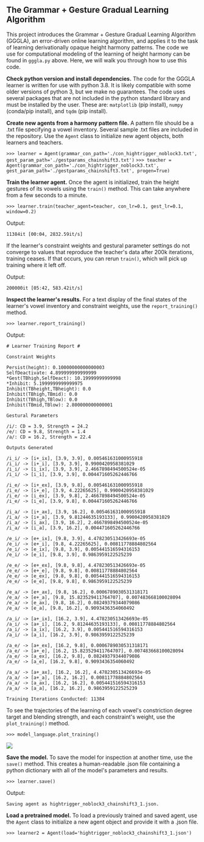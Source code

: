 ## The Grammar + Gesture Gradual Learning Algorithm

This project introduces the Grammar + Gesture Gradual Learning Algorithm (GGGLA), an error-driven online learning algorithm, and applies it to the task of learning derivationally opaque height harmony patterns. The code we use for computational modeling of the learning of height harmony can be found in `gggla.py` above. Here, we will walk you through how to use this code.

**Check python version and install dependencies.** The code for the GGGLA learner is written for use with python 3.8. It is likely compatible with some older versions of python 3, but we make no guarantees. The code uses several packages that are not included in the python standard library and must be installed by the user. These are: `matplotlib` (pip install), `numpy` (conda/pip install), and `tqdm` (pip install).

**Create new agents from a harmony pattern file.** A pattern file should be a .txt file specifying a vowel inventory. Several sample .txt files are included in the repository. Use the `Agent` class to initialize new agent objects, both learners and teachers.

`>>> learner = Agent(grammar_con_path='./con_hightrigger_noblock3.txt', gest_param_path='./gestparams_chainshift3.txt')`
`>>> teacher = Agent(grammar_con_path='./con_hightrigger_noblock3.txt', gest_param_path='./gestparams_chainshift3.txt', progen=True)`

**Train the learner agent.** Once the agent is initialized, train the height gestures of its vowels using the `train()` method. This can take anywhere from a few seconds to a minute.

`>>> learner.train(teacher_agent=teacher, con_lr=0.1, gest_lr=0.1, window=0.2)`

Output:

`11384it [00:04, 2832.59it/s]`

If the learner's constraint weights and gestural parameter settings do not converge to values that reproduce the teacher's data after 200k iterations, training ceases. If that occurs, you can rerun `train()`, which will pick up training where it left off.

Output:

`200000it [05:42, 583.42it/s]`

**Inspect the learner's results.** For a text display of the final states of the learner's vowel inventory and constraint weights, use the `report_training()` method.

`>>> learner.report_training()`

Output:
```
# Learner Training Report #

Constraint Weights

Persist(height): 0.10000000000000003
SelfDeactivate: 4.899999999999999
*Gest(TBhigh,SelfDeact): 10.19999999999998
*Inhibit: 5.1999999999999975
Inhibit(TBheight,TBheight): 0.0
Inhibit(TBhigh,TBmid): 0.0
Inhibit(TBhigh,TBlow): 0.0
Inhibit(TBmid,TBlow): 2.800000000000001

Gestural Parameters

/i/: CD = 3.9, Strength = 24.2
/e/: CD = 9.8, Strength = 1.4
/a/: CD = 16.2, Strength = 22.4

Outputs Generated

/i_i/ -> [i+_ix], [3.9, 3.9], 0.005461631000955918
/i_i/ -> [i+_i], [3.9, 3.9], 0.9900420958381029
/i_i/ -> [i_ix], [3.9, 3.9], 2.4667898494500524e-05
/i_i/ -> [i_i], [3.9, 3.9], 0.004471605262446766

/i_e/ -> [i+_ex], [3.9, 9.8], 0.005461631000955918
/i_e/ -> [i+_e], [3.9, 4.22265625], 0.9900420958381029
/i_e/ -> [i_ex], [3.9, 9.8], 2.4667898494500524e-05
/i_e/ -> [i_e], [3.9, 9.8], 0.004471605262446766

/i_a/ -> [i+_ax], [3.9, 16.2], 0.005461631000955918
/i_a/ -> [i+_a], [3.9, 9.81244635193133], 0.9900420958381029
/i_a/ -> [i_ax], [3.9, 16.2], 2.4667898494500524e-05
/i_a/ -> [i_a], [3.9, 16.2], 0.004471605262446766

/e_i/ -> [e+_ix], [9.8, 3.9], 4.478230513426693e-05
/e_i/ -> [e+_i], [9.8, 4.22265625], 0.00811778884802564
/e_i/ -> [e_ix], [9.8, 3.9], 0.005441516594316153
/e_i/ -> [e_i], [9.8, 3.9], 0.9863959122525239

/e_e/ -> [e+_ex], [9.8, 9.8], 4.478230513426693e-05
/e_e/ -> [e+_e], [9.8, 9.8], 0.00811778884802564
/e_e/ -> [e_ex], [9.8, 9.8], 0.005441516594316153
/e_e/ -> [e_e], [9.8, 9.8], 0.9863959122525239

/e_a/ -> [e+_ax], [9.8, 16.2], 0.0006789030531318171
/e_a/ -> [e+_a], [9.8, 15.823529411764707], 0.007483668100028094
/e_a/ -> [e_ax], [9.8, 16.2], 0.08249379344079086
/e_a/ -> [e_a], [9.8, 16.2], 0.9093436354060492

/a_i/ -> [a+_ix], [16.2, 3.9], 4.478230513426693e-05
/a_i/ -> [a+_i], [16.2, 9.81244635193133], 0.00811778884802564
/a_i/ -> [a_ix], [16.2, 3.9], 0.005441516594316153
/a_i/ -> [a_i], [16.2, 3.9], 0.9863959122525239

/a_e/ -> [a+_ex], [16.2, 9.8], 0.0006789030531318171
/a_e/ -> [a+_e], [16.2, 15.823529411764707], 0.007483668100028094
/a_e/ -> [a_ex], [16.2, 9.8], 0.08249379344079086
/a_e/ -> [a_e], [16.2, 9.8], 0.9093436354060492

/a_a/ -> [a+_ax], [16.2, 16.2], 4.478230513426693e-05
/a_a/ -> [a+_a], [16.2, 16.2], 0.00811778884802564
/a_a/ -> [a_ax], [16.2, 16.2], 0.005441516594316153
/a_a/ -> [a_a], [16.2, 16.2], 0.9863959122525239

Training Iterations Conducted: 11384
```

To see the trajectories of the learning of each vowel's constriction degree target and blending strength, and each constraint's weight, use the `plot_training()` method.

`>>> model_language.plot_training()`

![](https://caitlinsmith14.github.io/resource/trajectories.png)

**Save the model.** To save the model for inspection at another time, use the `save()` method. This creates a human-readable .json file containing a python dictionary with all of the model's parameters and results.

`>>> learner.save()`

Output:

`Saving agent as hightrigger_noblock3_chainshift3_1.json.`

**Load a pretrained model.** To load a previously trained and saved agent, use the `Agent` class to initialize a new agent object and provide it with a .json file.

`>>> learner2 = Agent(load='hightrigger_noblock3_chainshift3_1.json')`